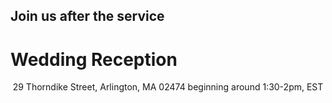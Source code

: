 

## Join us after the service
# Wedding Reception





<center>  
29 Thorndike Street,  
Arlington, MA 02474  
beginning around 1:30-2pm, EST  
</center>

<script src='https://api.tiles.mapbox.com/mapbox.js/v2.1.4/mapbox.js'></script>
<link href='https://api.tiles.mapbox.com/mapbox.js/v2.1.4/mapbox.css' rel='stylesheet' />
<div id='map'></div>
<script src='map-reception.js'></script>

<script src="analytics.js"></script>